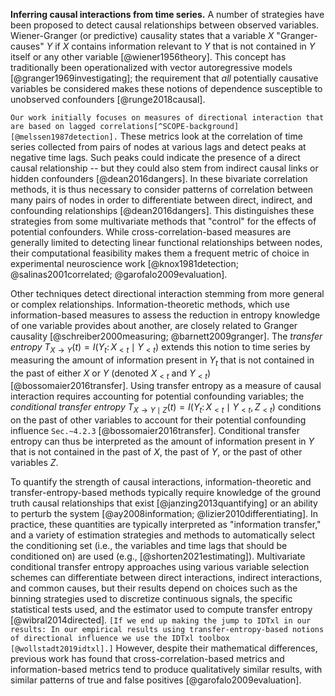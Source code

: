 
**Inferring causal interactions from time series.** A number of strategies have been proposed to detect causal relationships between observed variables. Wiener-Granger (or predictive) causality states that a variable $X$ "Granger-causes" $Y$ if $X$ contains information relevant to $Y$ that is not contained in $Y$ itself or any other variable [@wiener1956theory]. This concept has traditionally been operationalized with vector autoregressive models [@granger1969investigating]; the requirement that *all* potentially causative variables be considered makes these notions of dependence susceptible to unobserved confounders [@runge2018causal].

[^SCOPE-background]: TODO: need to assess total scope, cut or diminish reference to time-lagged correlations if it doesn't make it to final paper

`Our work initially focuses on measures of directional interaction that are based on lagged correlations[^SCOPE-background] [@melssen1987detection].` These metrics look at the correlation of time series collected from pairs of nodes at various lags and detect peaks at negative time lags. Such peaks could indicate the presence of a direct causal relationship -- but they could also stem from indirect causal links or hidden confounders [@dean2016dangers]. In these bivariate correlation methods, it is thus necessary to consider patterns of correlation between many pairs of nodes in order to differentiate between direct, indirect, and confounding relationships [@dean2016dangers]. This distinguishes these strategies from some multivariate methods that "control" for the effects of potential confounders. While cross-correlation-based measures are generally limited to detecting linear functional relationships between nodes, their computational feasibility makes them a frequent metric of choice in experimental neuroscience work [@knox1981detection; @salinas2001correlated; @garofalo2009evaluation].

Other techniques detect directional interaction stemming from more general or complex relationships. Information-theoretic methods, which use information-based measures to assess the reduction in entropy knowledge of one variable provides about another, are closely related to Granger causality [@schreiber2000measuring; @barnett2009granger]. The *transfer entropy* $T_{X \to Y}(t) = I(Y_t \colon X_{<t} \mid Y_{<t})$ extends this notion to time series by measuring the amount of information present in $Y_t$ that is not contained in the past of either $X$ or $Y$ (denoted $X_{<t}$ and $Y_{<t}$) [@bossomaier2016transfer]. Using transfer entropy as a measure of causal interaction requires accounting for potential confounding variables; the *conditional transfer entropy* $T_{X \to Y \mid Z}(t) = I(Y_t \colon X_{<t} \mid Y_{<t}, Z_{<t})$ conditions on the past of other variables to account for their potential confounding influence `Sec.~4.2.3` [@bossomaier2016transfer]. Conditional transfer entropy can thus be interpreted as the amount of information present in $Y$ that is not contained in the past of $X$, the past of $Y$, or the past of other variables $Z$.

To quantify the strength of causal interactions, information-theoretic and transfer-entropy-based methods typically require knowledge of the ground truth causal relationships that exist [@janzing2013quantifying] or an ability to perturb the system [@ay2008information; @lizier2010differentiating]. In practice, these quantities are typically interpreted as "information transfer," and a variety of estimation strategies and methods to automatically select the conditioning set (i.e., the variables and time lags that should be conditioned on) are used (e.g., [@shorten2021estimating]). Multivariate conditional transfer entropy approaches using various variable selection schemes can differentiate between direct interactions, indirect interactions, and common causes, but their results depend on choices such as the binning strategies used to discretize continuous signals, the specific statistical tests used, and the estimator used to compute transfer entropy [@wibral2014directed]. `[If we end up making the jump to IDTxl in our results: In our empirical results using transfer-entropy-based notions of directional influence we use the IDTxl toolbox [@wollstadt2019idtxl].]` However, despite their mathematical differences, previous work has found that cross-correlation-based metrics and information-based metrics tend to produce qualitatively similar results, with similar patterns of true and false positives [@garofalo2009evaluation].
